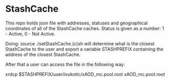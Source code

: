StashCache
==========

This repo holds json file with addresses, statuses and geographical coordinates of all of the StashCache caches.
Status is given as a number: 1 - Active, 0 - Not Active.

Doing:
source ./setStashCache.(c)sh will determine what is the closest StashCache to the user and export a variable STASHPREFIX containing the address of the closest StashCache.

After that a user can access the file in the following way:

xrdcp $STASHPREFIX/user/ivukotic/xAOD_mc.pool.root xAOD_mc.pool.root
